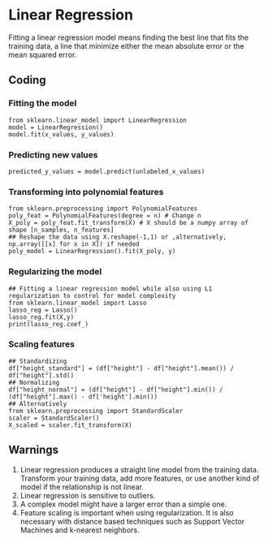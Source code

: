# Linear Regression
Fitting a linear regression model means finding the best line that fits the training data, a line that minimize either the mean absolute error or the mean squared error.
## Coding 
### Fitting the model 
    from sklearn.linear_model import LinearRegression
    model = LinearRegression()
    model.fit(x_values, y_values)
### Predicting new values 
    predicted_y_values = model.predict(unlabeled_x_values)
    
### Transforming into polynomial features
    from sklearn.preprocessing import PolynomialFeatures
    poly_feat = PolynomialFeatures(degree = n) # Change n
    X_poly = poly_feat.fit_transform(X) # X should be a numpy array of shape [n_samples, n_features] 
    ## Reshape the data using X.reshape(-1,1) or ,alternatively, np.array([[x] for x in X]) if needed
    poly_model = LinearRegression().fit(X_poly, y)
### Regularizing the model 
    ## Fitting a linear regression model while also using L1 regularization to control for model complexity
    from sklearn.linear_model import Lasso
    lasso_reg = Lasso()
    lasso_reg.fit(X,y)
    print(lasso_reg.coef_)
### Scaling features
    ## Standardizing 
    df["height_standard"] = (df["height"] - df["height"].mean()) / df["height"].std()
    ## Normalizing
    df["height_normal"] = (df["height"] - df["height"].min()) / (df["height"].max() - df['height'].min())
    ## Alternatively 
    from sklearn.preprocessing import StandardScaler
    scaler = StandardScaler()
    X_scaled = scaler.fit_transform(X)






## Warnings
1. Linear regression produces a straight line model from the training data. Transform your training data, add more features, or use another kind of model if the relationship is not linear. 
2. Linear regression is sensitive to outliers.
3. A complex model might have a larger error than a simple one.
4. Feature scaling is important when using regularization. It is also necessary with distance based techniques such as Support Vector Machines and k-nearest neighbors.
